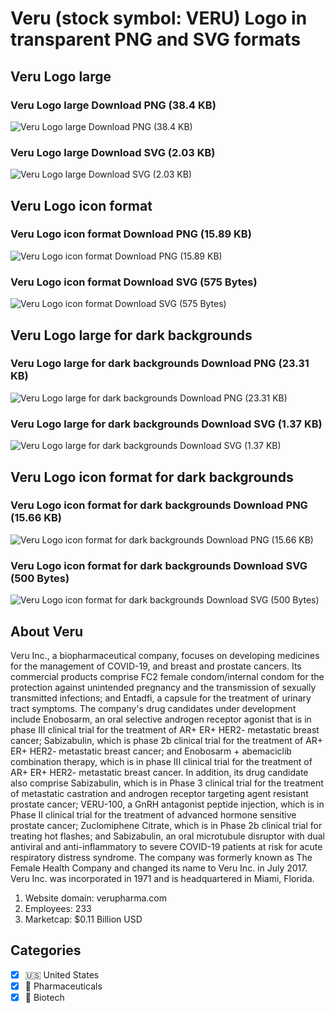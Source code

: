 # Veru (stock symbol: VERU) Logo in transparent PNG and SVG formats

## Veru Logo large

### Veru Logo large Download PNG (38.4 KB)

![Veru Logo large Download PNG (38.4 KB)](/img/orig/VERU_BIG-bea014f0.png)

### Veru Logo large Download SVG (2.03 KB)

![Veru Logo large Download SVG (2.03 KB)](/img/orig/VERU_BIG-9fa28191.svg)

## Veru Logo icon format

### Veru Logo icon format Download PNG (15.89 KB)

![Veru Logo icon format Download PNG (15.89 KB)](/img/orig/VERU-cf9d207a.png)

### Veru Logo icon format Download SVG (575 Bytes)

![Veru Logo icon format Download SVG (575 Bytes)](/img/orig/VERU-7c70e488.svg)

## Veru Logo large for dark backgrounds

### Veru Logo large for dark backgrounds Download PNG (23.31 KB)

![Veru Logo large for dark backgrounds Download PNG (23.31 KB)](/img/orig/VERU_BIG.D-a7ed084d.png)

### Veru Logo large for dark backgrounds Download SVG (1.37 KB)

![Veru Logo large for dark backgrounds Download SVG (1.37 KB)](/img/orig/VERU_BIG.D-ccb28c47.svg)

## Veru Logo icon format for dark backgrounds

### Veru Logo icon format for dark backgrounds Download PNG (15.66 KB)

![Veru Logo icon format for dark backgrounds Download PNG (15.66 KB)](/img/orig/VERU.D-fbccd2da.png)

### Veru Logo icon format for dark backgrounds Download SVG (500 Bytes)

![Veru Logo icon format for dark backgrounds Download SVG (500 Bytes)](/img/orig/VERU.D-074ba2cd.svg)

## About Veru

Veru Inc., a biopharmaceutical company, focuses on developing medicines for the management of COVID-19, and breast and prostate cancers. Its commercial products comprise FC2 female condom/internal condom for the protection against unintended pregnancy and the transmission of sexually transmitted infections; and Entadfi, a capsule for the treatment of urinary tract symptoms. The company's drug candidates under development include Enobosarm, an oral selective androgen receptor agonist that is in phase III clinical trial for the treatment of AR+ ER+ HER2- metastatic breast cancer; Sabizabulin, which is phase 2b clinical trial for the treatment of AR+ ER+ HER2- metastatic breast cancer; and Enobosarm + abemaciclib combination therapy, which is in phase III clinical trial for the treatment of AR+ ER+ HER2- metastatic breast cancer. In addition, its drug candidate also comprise Sabizabulin, which is in Phase 3 clinical trial for the treatment of metastatic castration and androgen receptor targeting agent resistant prostate cancer; VERU-100, a GnRH antagonist peptide injection, which is in Phase II clinical trial for the treatment of advanced hormone sensitive prostate cancer; Zuclomiphene Citrate, which is in Phase 2b clinical trial for treating hot flashes; and Sabizabulin, an oral microtubule disruptor with dual antiviral and anti-inflammatory to severe COVID-19 patients at risk for acute respiratory distress syndrome. The company was formerly known as The Female Health Company and changed its name to Veru Inc. in July 2017. Veru Inc. was incorporated in 1971 and is headquartered in Miami, Florida.

1. Website domain: verupharma.com
2. Employees: 233
3. Marketcap: $0.11 Billion USD


## Categories
- [x] 🇺🇸 United States
- [x] 💊 Pharmaceuticals
- [x] 🧬 Biotech
